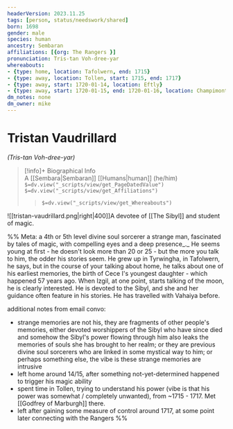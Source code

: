```yaml
---
headerVersion: 2023.11.25
tags: [person, status/needswork/shared]
born: 1698
gender: male
species: human
ancestry: Sembaran
affiliations: [{org: The Rangers }]
pronunciation: Tris-tan Voh-dree-yar
whereabouts:
- {type: home, location: Tafolwern, end: 1715}
- {type: away, location: Tollen, start: 1715, end: 1717}
- {type: away, start: 1720-01-14, location: Eftly}
- {type: away, start: 1720-01-15, end: 1720-01-16, location: Champimont}
dm_notes: none
dm_owner: mike
---
```

# Tristan Vaudrillard
*(Tris-tan Voh-dree-yar)*
>[!info]+ Biographical Info  
> A [[Sembara|Sembaran]] [[Humans|human]] (he/him)  
> `$=dv.view("_scripts/view/get_PageDatedValue")`  
> `$=dv.view("_scripts/view/get_Affiliations")`  
>> `$=dv.view("_scripts/view/get_Whereabouts")`

![[tristan-vaudrillard.png|right|400]]A devotee of [[The Sibyl]] and student of magic.

%% Meta: a 4th or 5th level divine soul sorcerer 
a strange man, fascinated by tales of magic, with compelling eyes and a deep presence_._ He seems young at first - he doesn't look more than 20 or 25 - but the more you talk to him, the odder his stories seem. He grew up in Tyrwingha, in Tafolwern, he says, but in the course of your talking about home, he talks about one of his earliest memories, the birth of Cece I's youngest daughter - which happened 57 years ago. When Izgil, at one point, starts talking of the moon, he is clearly interested. He is devoted to the Sibyl, and she and her guidance often feature in his stories. He has travelled with Vahaiya before.

additional notes from email convo:
- strange memories are not his, they are fragments of other people's memories, either devoted worshippers of the Sibyl who have since died and somehow the Sibyl's power flowing through him also leaks the memories of souls she has brought to her realm; or they are previous divine soul sorcerers who are linked in some mystical way to him; or perhaps something else, the vibe is these strange memories are intrusive
- left home around 14/15, after something not-yet-determined happened to trigger his magic ability
- spent time in Tollen, trying to understand his power (vibe is that his power was somewhat / completely unwanted), from ~1715 - 1717. Met [[Godfrey of Marburgh]] there. 
- left after gaining some measure of control around 1717, at some point later connecting with the Rangers
%%